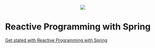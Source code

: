 <p align="center">
  <img src="https://www.vinsguru.com/wp-content/uploads/2019/12/reactor-header.png" />
</p>

# Reactive Programming with Spring

[Get stated with Reactive Programming with Spring](./get-started.md)

